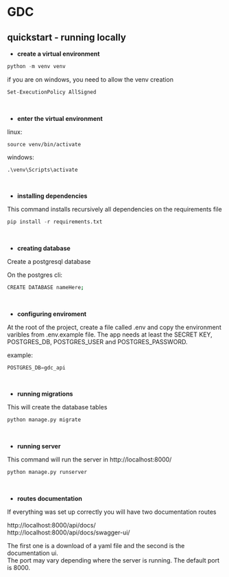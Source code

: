 # GDC

## quickstart - running locally

- **create a virtual environment**

```python
python -m venv venv
```

if you are on windows, you need to allow the venv creation
```bash
Set-ExecutionPolicy AllSigned
```
<br>

- **enter the virtual environment**

linux:
```
source venv/bin/activate
```

windows:
```
.\venv\Scripts\activate
```

<br>

- **installing dependencies**

This command installs recursively all dependencies on the requirements file

```python
pip install -r requirements.txt
```

<br>

- **creating database**

Create a postgresql database

On the postgres cli:

```bash
CREATE DATABASE nameHere;
```

<br>

- **configuring enviroment**

At the root of the project, create a file called .env and copy the environment varibles from .env.example file.
The app needs at least the SECRET KEY, POSTGRES_DB, POSTGRES_USER and POSTGRES_PASSWORD.

example:

```python
POSTGRES_DB=gdc_api
```

<br>

- **running migrations**

This will create the database tables

```python
python manage.py migrate
```

<br>

- **running server**

This command will run the server in http://localhost:8000/

```python
python manage.py runserver
```

<br>

- **routes documentation**

If everything was set up correctly you will have two documentation routes

http://localhost:8000/api/docs/
<br>
http://localhost:8000/api/docs/swagger-ui/

The first one is a download of a yaml file and the second is the documentation ui.
<br>
The port may vary depending where the server is running. The default port is 8000.
